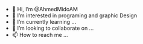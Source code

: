 - 👋 Hi, I’m @AhmedMidoAM
- 👀 I’m interested in programing and graphic Design 
- 🌱 I’m currently learning ...
- 💞️ I’m looking to collaborate on ...
- 📫 How to reach me ...

<!---
AhmedMidoAM/AhmedMidoAM is a ✨ special ✨ repository because its `README.md` (this file) appears on your GitHub profile.
You can click the Preview link to take a look at your changes.
--->
